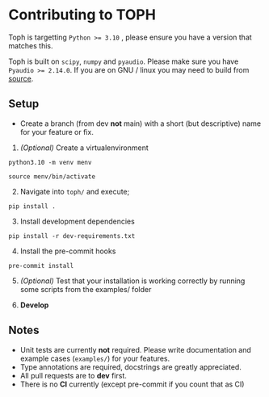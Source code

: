 # Contributing to TOPH

Toph is targetting `Python >= 3.10` , please ensure you have a version that matches this.

Toph is built on `scipy`, `numpy` and `pyaudio`. Please make sure you have `Pyaudio >= 2.14.0`. If you are on GNU / linux you may need to build from [source](https://github.com/CristiFati/pyaudio).

## Setup 

- Create a branch (from dev **not** main) with a short (but descriptive) name for your feature or fix.

1. *(Optional)* Create a virtualenvironment

```
python3.10 -m venv menv
```

```
source menv/bin/activate
```

2. Navigate into `toph/` and execute;

```
pip install .
```

3. Install development dependencies

```
pip install -r dev-requirements.txt
```

4. Install the pre-commit hooks

```
pre-commit install
```

5. *(Optional)* Test that your installation is working correctly by running some scripts from the examples/ folder


6. **Develop** 

## Notes

- Unit tests are currently **not** required. Please write documentation and example cases (`examples/`) for your features.
- Type annotations are required, docstrings are greatly appreciated.
- All pull requests are to **dev** first.
- There is no **CI** currently (except pre-commit if you count that as CI)




